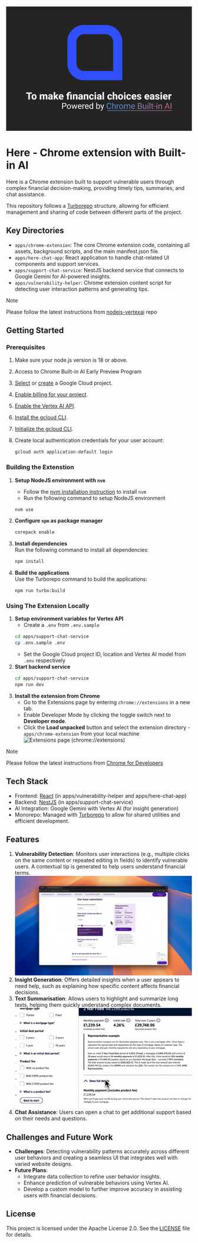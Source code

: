 ![Here](docs/images/banner.png)

# Here - Chrome extension with Built-in AI

Here is a Chrome extension built to support vulnerable users through complex financial decision-making, providing timely tips, summaries, and chat assistance.

This repository follows a [Turborepo](https://turbo.build/) structure, allowing for efficient management and sharing of code between different parts of the project.

## Key Directories

- `apps/chrome-extension`: The core Chrome extension code, containing all assets, background scripts, and the main manifest.json file.
- `apps/here-chat-app`: React application to handle chat-related UI components and support services.
- `apps/support-chat-service`: NestJS backend service that connects to Google Gemini for AI-powered insights.
- `apps/vulnerability-helper`: Chrome extension content script for detecting user interaction patterns and generating tips.

> [!NOTE]
> Please follow the latest instructions from [nodejs-vertexai](https://github.com/googleapis/nodejs-vertexai) repo

## Getting Started

### Prerequisites

1.  Make sure your node.js version is 18 or above.
1. Access to Chrome Built-in AI Early Preview Program
1.  [Select](https://console.cloud.google.com/project) or [create](https://cloud.google.com/resource-manager/docs/creating-managing-projects#creating_a_project) a Google Cloud project.
1.  [Enable billing for your project](https://cloud.google.com/billing/docs/how-to/modify-project).
1.  [Enable the Vertex AI API](https://console.cloud.google.com/flows/enableapi?apiid=aiplatform.googleapis.com).
1.  [Install the gcloud CLI](https://cloud.google.com/sdk/docs/install).
1.  [Initialize the gcloud CLI](https://cloud.google.com/sdk/docs/initializing).
1.  Create local authentication credentials for your user account:

    ```sh
    gcloud auth application-default login
    ```

### Building the Extenstion

1. **Setup NodeJS environment with `nvm`**

   - Follow the [nvm installation instruction](https://github.com/nvm-sh/nvm?tab=readme-ov-file#installing-and-updating) to install `nvm`
   - Run the following command to setup NodeJS environment

   ```bash
   nvm use
   ```

1. **Configure `npm` as package manager**

   ```bash
   corepack enable
   ```

1. **Install dependencies**<br>
   Run the following command to install all dependencies:
   ```bash
   npm install
   ```
1. **Build the applications**<br>
   Use the Turborepo command to build the applications:
   ```bash
   npm run turbo:build
   ```

### Using The Extension Locally

1. **Setup environment variables for Vertex API**<br>
   - Create a `.env` from `.env.sample`
   ```bash
   cd apps/support-chat-service
   cp .env.sample .env
   ```
   - Set the Google Cloud project ID, location and Vertex AI model from `.env` respectively
1. **Start backend service**
   ```bash
   cd apps/support-chat-service
   npm run dev
   ```
1. **Install the extension from Chrome**
   - Go to the Extensions page by entering `chrome://extensions` in a new tab.
   - Enable Developer Mode by clicking the toggle switch next to **Developer mode**.
   - Click the **Load unpacked** button and select the extension directory - `apps/chrome-extension` from your local machine
     ![Extensions page (chrome://extensions)
](https://developer.chrome.com/static/docs/extensions/get-started/tutorial/hello-world/image/extensions-page-e0d64d89a6acf_856.png)

> [!NOTE]
> Please follow the latest instructions from [Chrome for Developers](https://developer.chrome.com/docs/extensions/get-started/tutorial/hello-world)


## Tech Stack
- Frontend: [React](https://react.dev/) (in apps/vulnerability-helper and apps/here-chat-app)
- Backend: [NestJS](https://nestjs.com/) (in apps/support-chat-service)
- AI Integration: Google Gemini with Vertex AI (for insight generation)
- Monorepo: Managed with [Turborepo](https://turbo.build/) to allow for shared utilities and efficient development.

## Features
1. **Vulnerability Detection**: Monitors user interactions (e.g., multiple clicks on the same content or repeated editing in fields) to identify vulnerable users. A contextual tip is generated to help users understand financial terms.
![Vulnerability Detection](docs/images/Chat-for-On-Demand-Assistance.gif)
1. **Insight Generation**: Offers detailed insights when a user appears to need help, such as explaining how specific content affects financial decisions.
1. **Text Summarisation**: Allows users to highlight and summarize long texts, helping them quickly understand complex documents.
![Text Summarisation](docs/images/Instant-Summarisation-for-Key-Insights.gif)
1. **Chat Assistance**: Users can open a chat to get additional support based on their needs and questions.


## Challenges and Future Work
- **Challenges**: Detecting vulnerability patterns accurately across different user behaviors and creating a seamless UI that integrates well with varied website designs.
- **Future Plans**:
    - Integrate data collection to refine user behavior insights.
    - Enhance prediction of vulnerable behaviors using Vertex AI.
    - Develop a custom model to further improve accuracy in assisting users with financial decisions.

## License
This project is licensed under the Apache License 2.0. See the [LICENSE](./LICENSE) file for details.